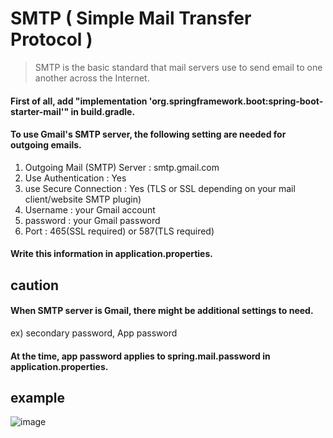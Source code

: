 # SMTP ( Simple Mail Transfer Protocol )
> SMTP is the basic standard that mail servers use to send email to one another across the Internet.

#### First of all, add "implementation 'org.springframework.boot:spring-boot-starter-mail'" in build.gradle.

#### To use Gmail's SMTP server, the following setting are needed for outgoing emails.

1. Outgoing Mail (SMTP) Server : smtp.gmail.com
2. Use Authentication : Yes
3. use Secure Connection : Yes (TLS or SSL depending on your mail client/website SMTP plugin)
4. Username : your Gmail account
5. password : your Gmail password
6. Port : 465(SSL required) or 587(TLS required)

#### Write this information in application.properties.

## caution

#### When SMTP server is Gmail, there might be additional settings to need.
ex) secondary password, App password <br/>

#### At the time, app password applies to spring.mail.password in application.properties.

## example
![image](https://user-images.githubusercontent.com/64727012/160270302-39ee4051-bc84-48b5-91f4-8b3ba200686a.png)
